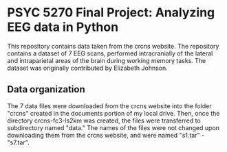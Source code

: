 
# PSYC 5270 Final Project: Analyzing EEG data in Python

This repository contains data taken from the crcns website. The repository contains a dataset of 7 EEG scans, performed intracranially of the lateral and intraparietal areas of the brain during working memory tasks. The dataset was originally contributed by Elizabeth Johnson.

## Data organization

The 7 data files were downloaded from the crcns website into the folder "crcns" created in the documents portion of my local drive. Then, once the directory crcns-fc3-ls2km was created, the files were transferred to subdirectory named "data." The names of the files were not changed upon downloading them from the crcns website, and were named "s1.tar" - "s7.tar".

